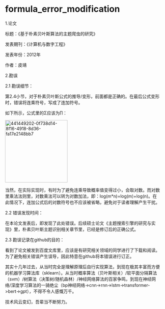 # formula_error_modification

1.论文

标题：《基于朴素贝叶斯算法的主题爬虫的研究》

发表期刊：《计算机与数字工程》

发表年份：2012年

作者：皮靖

2.勘误

2.1 勘误细节：

第2.4小节，对于朴素贝叶斯公式的推导/变形，前面都是正确的。在最后公式变形时，错误将连乘符号，写成了连加符号。

如下所示，公式里的Σ应该为∏：

<img width="203" alt="441449202-0f738d14-8f16-4918-8d36-fa17e2148bb7" src="https://github.com/user-attachments/assets/2758693f-369e-4ada-925c-4ffc39995490" />


当然，在实际实现时，有时为了避免连乘导致概率值变得过小，会取对数。而对数里乘法法则里，对数乘法可以转为对数加法，即：log(m*n)=log(m)+log(n)。在此情况下，连加公式后的对数符号也不应该被省略，避免对于读者理解产生干扰。

2.2 错误发现时间：

在本论文发表后，即发现了此处错误。后续硕士论文《主题搜索引擎的研究与实现》里，朴素贝叶斯主题识别相关章节里，已经是修订后的正确公式。

2.3 勘误记录在github的目的：

看到了论文被发到百度文库里，应该是有研究相关领域的同学进行了下载和阅读。为了避免相关错误产生误导，因此特意在github将本错误进行订正。

其实十几年过去，从当时完全是理解原理后自行实现算法，到现在极其丰富而方便的机器学习算法库（sklearn）。从当时概率算法（贝叶斯相关）/软平面分隔算法（svm）/树算法（决策树/随机森林）/神经网络算法的百家争鸣，到现在神经网络/深度学习算法的一骑绝尘（bp神经网络->cnn->rnn->lstm->transformer->bert->gpt），不得不令人感慨万千。

技术风云变幻，吾辈当不断努力。
